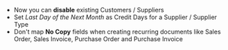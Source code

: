- Now you can **disable** existing Customers / Suppliers
- Set *Last Day of the Next Month* as Credit Days for a Supplier / Supplier Type
- Don't map **No Copy** fields when creating recurring documents like Sales Order, Sales Invoice, Purchase Order and Purchase Invoice
